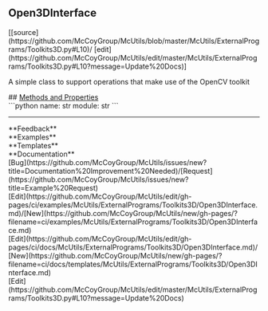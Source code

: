 ## <a id="McUtils.ExternalPrograms.Toolkits3D.Open3DInterface">Open3DInterface</a> 

<div class="docs-source-link" markdown="1">
[[source](https://github.com/McCoyGroup/McUtils/blob/master/McUtils/ExternalPrograms/Toolkits3D.py#L10)/
[edit](https://github.com/McCoyGroup/McUtils/edit/master/McUtils/ExternalPrograms/Toolkits3D.py#L10?message=Update%20Docs)]
</div>

A simple class to support operations that make use of the OpenCV toolkit







<div class="collapsible-section">
 <div class="collapsible-section collapsible-section-header" markdown="1">
## <a class="collapse-link" data-toggle="collapse" href="#methods" markdown="1"> Methods and Properties</a> <a class="float-right" data-toggle="collapse" href="#methods"><i class="fa fa-chevron-down"></i></a>
 </div>
 <div class="collapsible-section collapsible-section-body collapse show" id="methods" markdown="1">
 ```python
name: str
module: str
```

 </div>
</div>












---


<div markdown="1" class="text-secondary">
<div class="container">
  <div class="row">
   <div class="col" markdown="1">
**Feedback**   
</div>
   <div class="col" markdown="1">
**Examples**   
</div>
   <div class="col" markdown="1">
**Templates**   
</div>
   <div class="col" markdown="1">
**Documentation**   
</div>
   <div class="col" markdown="1">
   
</div>
   <div class="col" markdown="1">
   
</div>
   <div class="col" markdown="1">
   
</div>
</div>
  <div class="row">
   <div class="col" markdown="1">
[Bug](https://github.com/McCoyGroup/McUtils/issues/new?title=Documentation%20Improvement%20Needed)/[Request](https://github.com/McCoyGroup/McUtils/issues/new?title=Example%20Request)   
</div>
   <div class="col" markdown="1">
[Edit](https://github.com/McCoyGroup/McUtils/edit/gh-pages/ci/examples/McUtils/ExternalPrograms/Toolkits3D/Open3DInterface.md)/[New](https://github.com/McCoyGroup/McUtils/new/gh-pages/?filename=ci/examples/McUtils/ExternalPrograms/Toolkits3D/Open3DInterface.md)   
</div>
   <div class="col" markdown="1">
[Edit](https://github.com/McCoyGroup/McUtils/edit/gh-pages/ci/docs/McUtils/ExternalPrograms/Toolkits3D/Open3DInterface.md)/[New](https://github.com/McCoyGroup/McUtils/new/gh-pages/?filename=ci/docs/templates/McUtils/ExternalPrograms/Toolkits3D/Open3DInterface.md)   
</div>
   <div class="col" markdown="1">
[Edit](https://github.com/McCoyGroup/McUtils/edit/master/McUtils/ExternalPrograms/Toolkits3D.py#L10?message=Update%20Docs)   
</div>
   <div class="col" markdown="1">
   
</div>
   <div class="col" markdown="1">
   
</div>
   <div class="col" markdown="1">
   
</div>
</div>
</div>
</div>
